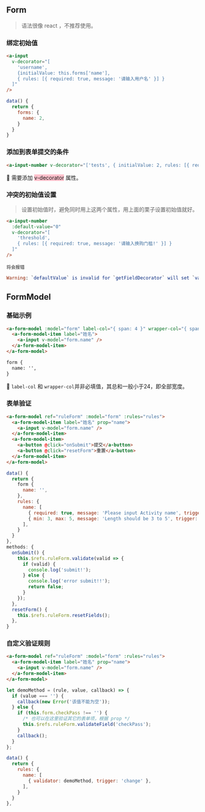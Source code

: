 ## Form

> 语法很像 react ，不推荐使用。

### 绑定初始值

```html
<a-input
  v-decorator="[
    'username', 
    {initialValue: this.forms['name'], 
    { rules: [{ required: true, message: '请输入用户名' }] }
  ]"
/>
```
```javascript
data() {
  return {
    forms: {
      name: 2,
    }
  }
}
```



### 添加到表单提交的条件

```html
<a-input-number v-decorator="['tests', { initialValue: 2, rules: [{ required: true, message: '请选择商品' }] }]" />
```

:flipper: 需要添加 <span style="background: pink">v-decorator</span> 属性。



### 冲突的初始值设置

> 设置初始值时，避免同时用上这两个属性，用上面的栗子设置初始值就好。

```html
<a-input-number
  :default-value="0"
  v-decorator="[
    'threshold',
    { rules: [{ required: true, message: '请输入换购门槛!' }] }
  ]"
/>
```

`将会报错`

```elm
Warning: `defaultValue` is invalid for `getFieldDecorator` will set `value`, please use `option.initialValue` instead.
```



## FormModel

### 基础示例

```html
<a-form-model :model="form" label-col="{ span: 4 }" wrapper-col="{ span: 14 }">
  <a-form-model-item label="姓名">
    <a-input v-model="form.name" />
  </a-form-model-item>
</a-form-model>

form {
  name: '',
}
```

:ghost: `label-col` 和 `wrapper-col`并非必填值，其总和一般小于24，即全部宽度。



### 表单验证

```html
<a-form-model ref="ruleForm" :model="form" :rules="rules">
  <a-form-model-item label="姓名" prop="name">
    <a-input v-model="form.name" />
  </a-form-model-item>
  <a-form-model-item>
    <a-button @click="onSubmit">提交</a-button>
    <a-button @click="resetForm">重置</a-button>
  </a-form-model-item>
</a-form-model>
```
```javascript
data() {
  return {
    form {
      name: '',
    },
    rules: {
      name: [
        { required: true, message: 'Please input Activity name', trigger: 'blur' },
        { min: 3, max: 5, message: 'Length should be 3 to 5', trigger: 'blur' },
      ],
    }
  }
},
methods: {
  onSubmit() {
    this.$refs.ruleForm.validate(valid => {
      if (valid) {
        console.log('submit!');
      } else {
        console.log('error submit!!');
        return false;
      }
    });
  },
  resetForm() {
    this.$refs.ruleForm.resetFields();
  },
}
```



### 自定义验证规则

```html
<a-form-model ref="ruleForm" :model="form" :rules="rules">
  <a-form-model-item label="姓名" prop="name">
    <a-input v-model="form.name" />
  </a-form-model-item>
</a-form-model>
```
```javascript
let demoMethod = (rule, value, callback) => {
  if (value === '') {
    callback(new Error('该值不能为空'));
  } else {
    if (this.form.checkPass !== '') {
      /* 也可以在这里验证其它的表单项，根据 prop */
      this.$refs.ruleForm.validateField('checkPass');
    }
    callback();
  }
};

data() {
  return {
    rules: {
      name: [
        { validator: demoMethod, trigger: 'change' },
      ],
    }
  }
},
```



  







